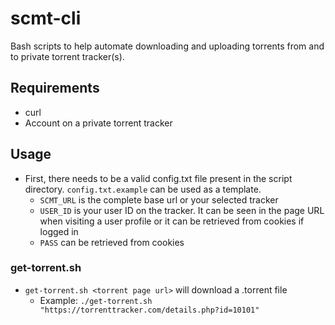 # scmt-cli

Bash scripts to help automate downloading and uploading torrents from and to private torrent tracker(s).

## Requirements

* curl
* Account on a private torrent tracker

## Usage

* First, there needs to be a valid config.txt file present in the script directory. `config.txt.example` can be used as a template.
	* `SCMT_URL` is the complete base url or your selected tracker
	* `USER_ID` is your user ID on the tracker. It can be seen in the page URL when visiting a user profile or it can be retrieved from cookies if logged in
	* `PASS` can be retrieved from cookies

### get-torrent.sh

* `get-torrent.sh <torrent page url>` will download a .torrent file
	* Example: `./get-torrent.sh "https://torrenttracker.com/details.php?id=10101"`
	